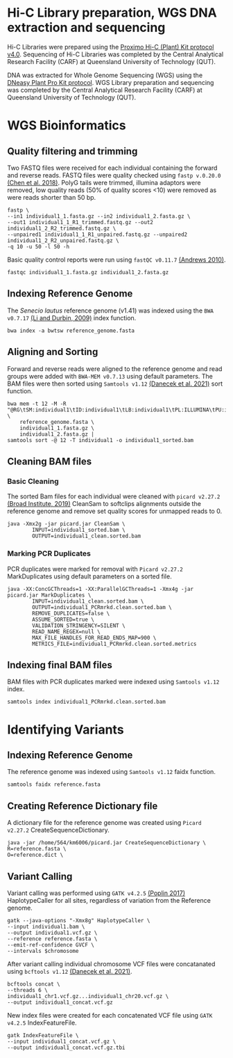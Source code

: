 # Hi-C Library preparation, WGS DNA extraction and sequencing
Hi-C Libraries were prepared using the [Proximo Hi-C (Plant) Kit protocol v4.0](https://github.com/KathleenMcLay/Honours_research_project/blob/main/Laboratory/Proximo_Hi-C_Plant_Kit_Protocol_v4.0_20210208.pdf). 
Sequencing of Hi-C Libraries was completed by the Central Analytical Research Facility (CARF) at Queensland University of Technology (QUT).

DNA was extracted for Whole Genome Sequencing (WGS) using the [DNeasy Plant Pro Kit protocol](https://github.com/KathleenMcLay/Honours_research_project/blob/main/Laboratory/DNeasy%20Plant%20Pro%20Kit%20Protocol.pdf).
WGS Library preparation and sequencing was completed by the Central Analytical Research Facility (CARF) at Queensland University of Technology (QUT).

# WGS Bioinformatics  

## Quality filtering and trimming 

Two FASTQ files were received for each individual containing the forward and reverse reads. FASTQ files were quality checked using ```fastp v.0.20.0``` [(Chen et al. 2018)](https://academic.oup.com/bioinformatics/article/34/17/i884/5093234). PolyG tails were trimmed, illumina adaptors were removed, low quality reads (50% of quality scores <10) were removed as were reads shorter than 50 bp. 

```
fastp \
--in1 individual1_1.fasta.gz --in2 individual1_2.fasta.gz \
--out1 individual1_1_R1_trimmed.fastq.gz --out2 individual1_2_R2_trimmed.fastq.gz \
--unpaired1 individual1_1_R1_unpaired.fastq.gz --unpaired2 individual1_2_R2_unpaired.fastq.gz \
-q 10 -u 50 -l 50 -h
```

Basic quality control reports were run using ```fastQC v0.11.7``` [(Andrews 2010)](https://www.bioinformatics.babraham.ac.uk/projects/fastqc/). 

```
fastqc individual1_1.fasta.gz individual1_2.fasta.gz
```

## Indexing Reference Genome

The *Senecio lautus* reference genome (v1.41) was indexed using the ```BWA v0.7.17``` [(Li and Durbin, 2009)](https://academic.oup.com/bioinformatics/article/25/14/1754/225615) index function.

```
bwa index -a bwtsw reference_genome.fasta
```

## Aligning and Sorting 

Forward and reverse reads were aligned to the reference genome and read groups were added with ```BWA-MEM v0.7.13``` using default parameters. The BAM files were then sorted using ```Samtools v1.12``` [(Danecek et al. 2021)](https://academic.oup.com/gigascience/article/10/2/giab008/6137722) sort function.

```
bwa mem -t 12 -M -R "@RG\tSM:individual1\tID:individual1\tLB:individual1\tPL:ILLUMINA\tPU:individual1" \  
    reference_genome.fasta \
    individual1_1.fasta.gz \
    individual1_2.fasta.gz |
samtools sort -@ 12 -T individual1 -o individual1_sorted.bam
```

## Cleaning BAM files

### Basic Cleaning 

The sorted Bam files for each individual were cleaned with ```picard v2.27.2``` [(Broad Institute, 2019)](http://broadinstitute.github.io/picard/) CleanSam to softclips alignments outside the reference genome and remove set quality scores for unmapped reads to 0.

```
java -Xmx2g -jar picard.jar CleanSam \
        INPUT=individual1_sorted.bam \
        OUTPUT=individual1_clean.sorted.bam
```

### Marking PCR Duplicates 

PCR duplicates were marked for removal with ```Picard v2.27.2``` MarkDuplicates using default parameters on a sorted file. 

```
java -XX:ConcGCThreads=1 -XX:ParallelGCThreads=1 -Xmx4g -jar picard.jar MarkDuplicates \
        INPUT=individual1_clean.sorted.bam \
        OUTPUT=individual1_PCRmrkd.clean.sorted.bam \
        REMOVE_DUPLICATES=false \
        ASSUME_SORTED=true \
        VALIDATION_STRINGENCY=SILENT \
        READ_NAME_REGEX=null \
        MAX_FILE_HANDLES_FOR_READ_ENDS_MAP=900 \
        METRICS_FILE=individual1_PCRmrkd.clean.sorted.metrics
```

## Indexing final BAM files 

BAM files with PCR duplicates marked were indexed using ```Samtools v1.12``` index.

```
samtools index individual1_PCRmrkd.clean.sorted.bam
```

# Identifying Variants 

## Indexing Reference Genome 

The reference genome was indexed using ```Samtools v1.12``` faidx function. 

```
samtools faidx reference.fasta
```

## Creating Reference Dictionary file 

A dictionary file for the reference genome was created using ```Picard v2.27.2``` CreateSequenceDictionary. 

```
java -jar /home/564/km6006/picard.jar CreateSequenceDictionary \
R=reference.fasta \
O=reference.dict \
```

## Variant Calling 
Variant calling was performed using ```GATK v4.2.5``` [(Poplin 2017)](https://www.biorxiv.org/content/10.1101/201178v3) HaplotypeCaller for all sites, regardless of variation from the Reference genome. 

```
gatk --java-options "-Xmx8g" HaplotypeCaller \
--input individual1.bam \
--output individual1.vcf.gz \
--reference reference.fasta \
--emit-ref-confidence GVCF \
--intervals $chromosome 
```

After variant calling individual chromosome VCF files were concatanated using ```bcftools v1.12``` [(Danecek et al. 2021)](https://academic.oup.com/gigascience/article/10/2/giab008/6137722).

```
bcftools concat \
--threads 6 \
individual1_chr1.vcf.gz...individual1_chr20.vcf.gz \
--output individual1_concat.vcf.gz
```
New index files were created for each concatenated VCF file using ```GATK v4.2.5``` IndexFeatureFile. 

```
gatk IndexFeatureFile \
--input individual1_concat.vcf.gz \
--output individual1_concat.vcf.gz.tbi
```